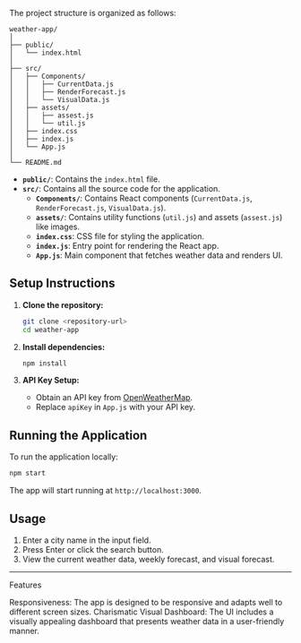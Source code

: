 

The project structure is organized as follows:

```
weather-app/
│
├── public/
│   └── index.html
│
├── src/
│   ├── Components/
│   │   ├── CurrentData.js
│   │   ├── RenderForecast.js
│   │   └── VisualData.js
│   ├── assets/
│   │   ├── assest.js
│   │   └── util.js
│   ├── index.css
│   ├── index.js
│   └── App.js
│
└── README.md
```

- **`public/`**: Contains the `index.html` file.
- **`src/`**: Contains all the source code for the application.
  - **`Components/`**: Contains React components (`CurrentData.js`, `RenderForecast.js`, `VisualData.js`).
  - **`assets/`**: Contains utility functions (`util.js`) and assets (`assest.js`) like images.
  - **`index.css`**: CSS file for styling the application.
  - **`index.js`**: Entry point for rendering the React app.
  - **`App.js`**: Main component that fetches weather data and renders UI.

## Setup Instructions

1. **Clone the repository:**

   ```bash
   git clone <repository-url>
   cd weather-app
   ```

2. **Install dependencies:**

   ```bash
   npm install
   ```

3. **API Key Setup:**

   - Obtain an API key from [OpenWeatherMap](https://openweathermap.org/).
   - Replace `apiKey` in `App.js` with your API key.

## Running the Application

To run the application locally:

```bash
npm start
```

The app will start running at `http://localhost:3000`.

## Usage

1. Enter a city name in the input field.
2. Press Enter or click the search button.
3. View the current weather data, weekly forecast, and visual forecast.

---
Features

Responsiveness: The app is designed to be responsive and adapts well to different screen sizes.
Charismatic Visual Dashboard: The UI includes a visually appealing dashboard that presents weather data in a user-friendly manner.

